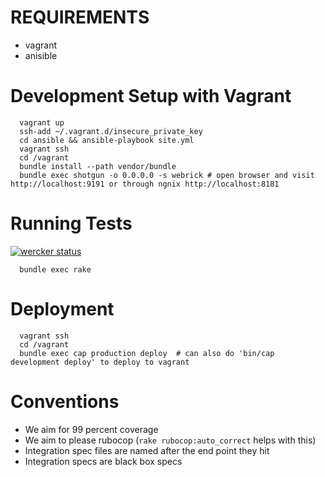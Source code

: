 # REQUIREMENTS

 * vagrant
 * anisible
 
# Development Setup with Vagrant
```
  vagrant up
  ssh-add ~/.vagrant.d/insecure_private_key
  cd ansible && ansible-playbook site.yml
  vagrant ssh
  cd /vagrant
  bundle install --path vendor/bundle
  bundle exec shotgun -o 0.0.0.0 -s webrick # open browser and visit http://localhost:9191 or through ngnix http://localhost:8181
```

# Running Tests

[![wercker status](https://app.wercker.com/status/1d3464fefb6fd3a9bf559e302e47ed14/m "wercker status")](https://app.wercker.com/project/bykey/1d3464fefb6fd3a9bf559e302e47ed14)

```
  bundle exec rake
```

# Deployment
```
  vagrant ssh
  cd /vagrant
  bundle exec cap production deploy  # can also do 'bin/cap development deploy' to deploy to vagrant
```

# Conventions

* We aim for 99 percent coverage
* We aim to please rubocop  (`rake rubocop:auto_correct` helps with this)
* Integration spec files are named after the end point they hit
* Integration specs are black box specs
